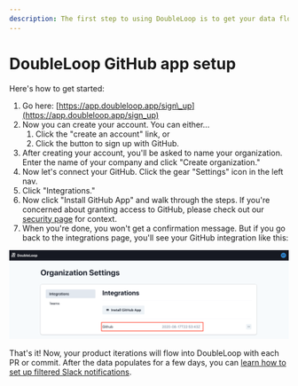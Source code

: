 ```yaml
---
description: The first step to using DoubleLoop is to get your data flowing from GitHub.
---
```


# DoubleLoop GitHub app setup

Here's how to get started:

1. Go here:  [https://app.doubleloop.app/sign\_up](https://app.doubleloop.app/sign_up)
2. Now you can create your account. You can either...
   1. Click the "create an account" link, or
   2. Click the button to sign up with GitHub.
3. After creating your account, you'll be asked to name your organization. Enter the name of your company and click "Create organization."
4. Now let's connect your GitHub. Click the gear "Settings" icon in the left nav.
5. Click "Integrations."
6. Now click "Install GitHub App" and walk through the steps. If you're concerned about granting access to GitHub, please check out our [security page](https://www.doubleloop.app/security) for context.
7. When you're done, you won't get a confirmation message. But if you go back to the integrations page, you'll see your GitHub integration like this:

![](../.gitbook/assets/screen-shot-2020-09-15-at-4.19.04-pm.png)

That's it! Now, your product iterations will flow into DoubleLoop with each PR or commit. After the data populates for a few days, you can [learn how to set up filtered Slack notifications](https://app.gitbook.com/@doubleloop/s/doubleloop/~/drafts/-MSjRHp3FpfVn0Dd7IS1/instructions/slack-setup).

